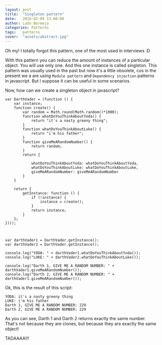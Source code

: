 ```yaml
---
layout: post
title:  "Singleton pattern"
date:   2016-02-09 13:00:00
author: Ludo Bermejo
categories: Patterns 
tags:	patterns 
cover:  "assets/abstract.jpg"
---
```


Oh my! I totally forgot this pattern, one of the most used in interviews :D

With this pattern you can reduce the amount of instances of a particular object. You will use only one. And this one instance is called singleton. This pattern was usually used in the past but now it's a little obsolete, cos in the present we a are using `Module pattern` and `Dependency injection` patterns in javascript. But I suppose it can be useful in some scenarios.

Now, how can we create a singleton object in javascript?


    var DarthVader = (function () {
        var instance;
        function create() {
            var random = Math.round(Math.random()*1000);
            function whatDoYouThinkAboutYoda() {
                return "it's a nasty greeny thing";
            }
            function whatDoYouThinkAboutLuke() {
                return "i'm his father";
            }
            function giveMeARandomNumber() {
                return random;
            }
            return {

                whatDoYouThinkAboutYoda: whatDoYouThinkAboutYoda,
                whatDoYouThinkAboutLuke: whatDoYouThinkAboutLuke,
                giveMeARandomNumber: giveMeARandomNumber
            }
        }

        return {
            getInstance: function () {
                if (!instance) {
                    instance = create();
                }
                return instance;
            }
        };
    })();



    var darthVader1 = DarthVader.getInstance();
    var darthVader2 = DarthVader.getInstance();

    console.log("YODA: " + darthVader1.whatDoYouThinkAboutYoda());
    console.log("LUKE: " + darthVader2.whatDoYouThinkAboutLuke());

    console.log("Darth 1, GIVE ME A RANDOM NUMBER: " + darthVader1.giveMeARandomNumber());
    console.log("Darth 2, GIVE ME A RANDOM NUMBER: " + darthVader1.giveMeARandomNumber());

Ok, this is the result of this script:

    YODA: it's a nasty greeny thing
    LUKE: i'm his father
    Darth 1, GIVE ME A RANDOM NUMBER: 229
    Darth 2, GIVE ME A RANDOM NUMBER: 229
    
As you can see, Darth 1 and Darth 2 returns exactly the same number. That's not because they are clones, but because they are exactly the same object!
     
TADAAAA!!!
